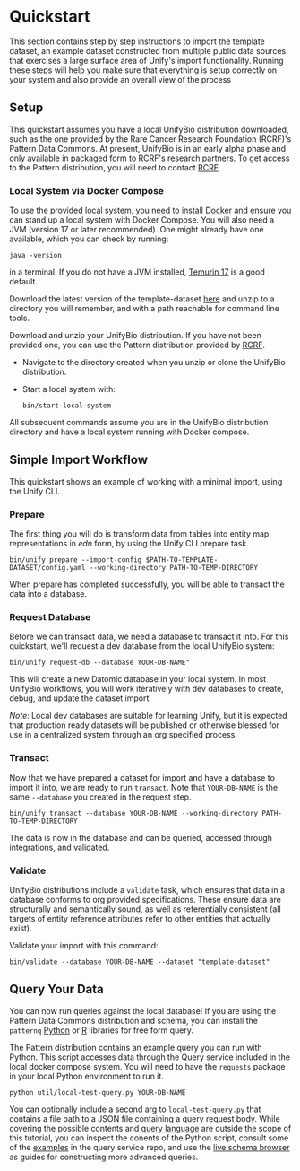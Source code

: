 # Quickstart

This section contains step by step instructions to import the template dataset, an example dataset constructed from multiple
public data sources that exercises a large surface area of Unify's import functionality. Running these steps will help you
make sure that everything is setup correctly on your system and also provide an overall view of the process

## Setup

This quickstart assumes you have a local UnifyBio distribution downloaded, such as 
the one provided by the Rare Cancer Research Foundation (RCRF)'s Pattern Data Commons.
At present, UnifyBio is in an early alpha phase and only available in packaged
form to RCRF's research partners. To get access to the Pattern distribution,
you will need to contact [RCRF](https://rarecancer.org/initiatives).

### Local System via Docker Compose

To use the provided local system, you need to [install Docker](https://docs.docker.com/)
and ensure you can stand up a local system with Docker Compose. You will also need a JVM
(version 17 or later recommended). One might already have one available,
which you can check by running:

```
java -version
```

in a terminal. If you do not have a JVM installed, [Temurin 17](https://adoptium.net/installation/)
is a good default.

Download the latest version of the template-dataset
[here](https://github.com/vendekagon-labs/unify/tree/main/test/resources/systems/candel/template-dataset) and unzip to a directory you will
remember, and with a path reachable for command line tools.

Download and unzip your UnifyBio distribution. If you have not been provided one, you can use
the Pattern distribution provided by [RCRF](https://rarecancer.org/initiatives).

- Navigate to the directory created when you unzip or clone the UnifyBio distribution.
- Start a local system with:

    ```
    bin/start-local-system
    ```

All subsequent commands assume you are in the UnifyBio distribution directory and have a local system
running with Docker compose.

## Simple Import Workflow

This quickstart shows an example of working with a minimal import, using the Unify CLI.

### Prepare

The first thing you will do is transform data from tables into entity map representations in _edn_ form,
by using the Unify CLI prepare task.

```
bin/unify prepare --import-config $PATH-TO-TEMPLATE-DATASET/config.yaml --working-directory PATH-TO-TEMP-DIRECTORY
```

When prepare has completed successfully, you will be able to transact the data into a database.

### Request Database

Before we can transact data, we need a database to transact it into. For this quickstart, we'll
request a dev database from the local UnifyBio system:

```
bin/unify request-db --database YOUR-DB-NAME"
```

This will create a new Datomic database in your local system. In most UnifyBio workflows,
you will work iteratively with dev databases to create, debug, and update the dataset
import.

_Note_: Local dev databases are suitable for learning Unify, but it is expected that
production ready datasets will be published or otherwise blessed for use
in a centralized system through an org specified process.

### Transact

Now that we have prepared a dataset for import and have a database to import it into, we
are ready to run `transact`. Note that `YOUR-DB-NAME` is the same `--database` you
created in the request step.

```
bin/unify transact --database YOUR-DB-NAME --working-directory PATH-TO-TEMP-DIRECTORY
```
The data is now in the database and can be queried, accessed through integrations,
and validated.

### Validate

UnifyBio distributions include a `validate` task, which ensures that data in a database
conforms to org provided specifications. These ensure data are structurally and
semantically sound, as well as referentially consistent (all targets of entity reference
attributes refer to other entities that actually exist).

Validate your import with this command:

```
bin/validate --database YOUR-DB-NAME --dataset "template-dataset"
```

## Query Your Data

You can now run queries against the local database! If you are using the Pattern Data Commons distribution and schema,
you can install the `patternq` [Python](https://github.com/rcrf/patternq) or [R](https://github.com/CANDELbio/wick) libraries
for free form query.

The Pattern distribution contains an example query you can run with Python. This
script accesses data through the Query service included in the local docker compose system.
You will need to have the `requests` package in your local Python environment to run it.

```
python util/local-test-query.py YOUR-DB-NAME
```

You can optionally include a second arg to `local-test-query.py` that contains a file path to
a JSON file containing a query request body.
While covering the possible contents and [query language](https://docs.datomic.com/query/query-data-reference.html)
are outside the scope of
this tutorial, you can inspect the conents of the Python script, consult some of the
[examples](https://github.com/vendekagon-labs/datomic-query-service/blob/main/resources/example-q.json)
in the query service repo, and use the
[live schema browser](http://rcrf-data-commons-dashboard--env.eba-t2nvd7ac.us-east-1.elasticbeanstalk.com/schema/1.3.1/index.html)
as guides for constructing more advanced queries.


